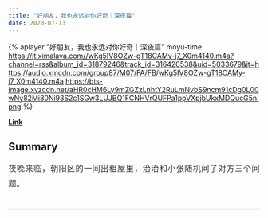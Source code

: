 ```yaml
---
title: "好朋友，我也永远对你好奇｜深夜篇"
date: 2020-07-13
---
```


{% aplayer "好朋友，我也永远对你好奇｜深夜篇" moyu-time  https://jt.ximalaya.com//wKg5IV8OZw-gT18CAMy-j7_X0m4140.m4a?channel=rss&album_id=31879246&track_id=316420538&uid=5033679&jt=https://audio.xmcdn.com/group87/M07/FA/FB/wKg5IV8OZw-gT18CAMy-j7_X0m4140.m4a https://bts-image.xyzcdn.net/aHR0cHM6Ly9mZGZzLnhtY2RuLmNvbS9ncm91cDg0L00wNy82Mi80Ni93S2c1SGw3LUJBQ1FCNHVrQUFPa1ppVXpjbUkxMDQucG5n.png %}

**[Link](https://www.xiaoyuzhoufm.com/episode/5f0e6ba46d766074271809c3)**

## Summary
<p style="color: #333333; font-weight: normal; font-size: 16px; line-height: 30px; font-family: Helvetica,Arial,sans-serif; text-align: justify;">夜晚来临，朝阳区的一间出租屋里，治治和小张随机问了对方三个问题。</p><hr style="border: 0px; margin: 20px 0px; background: #ddd; display: inline-block; width: 100%; border-style: solid; height: 1px;" />
    